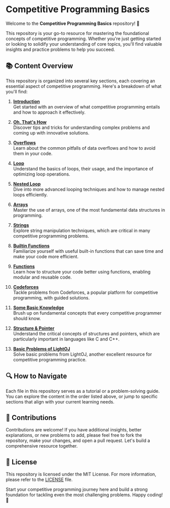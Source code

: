 # Competitive Programming Basics

Welcome to the **Competitive Programming Basics** repository! 🌟

This repository is your go-to resource for mastering the foundational concepts of competitive programming. Whether you're just getting started or looking to solidify your understanding of core topics, you'll find valuable insights and practice problems to help you succeed.

## 📚 Content Overview

This repository is organized into several key sections, each covering an essential aspect of competitive programming. Here's a breakdown of what you'll find:

1. **[Introduction](Introduction.md)**  
   Get started with an overview of what competitive programming entails and how to approach it effectively.

2. **[Oh, That's How](2.%20Oh,%20That's%20How.md)**  
   Discover tips and tricks for understanding complex problems and coming up with innovative solutions.

3. **[Overflows](3.%20Overflows.md)**  
   Learn about the common pitfalls of data overflows and how to avoid them in your code.

4. **[Loop](4.%20Loop.md)**  
   Understand the basics of loops, their usage, and the importance of optimizing loop operations.

5. **[Nested Loop](5.%20nested%20loop.md)**  
   Dive into more advanced looping techniques and how to manage nested loops efficiently.

6. **[Arrays](6.%20Arrays.md)**  
   Master the use of arrays, one of the most fundamental data structures in programming.

7. **[Strings](7.%20strings.md)**  
   Explore string manipulation techniques, which are critical in many competitive programming problems.

8. **[Builtin Functions](8.%20Builtin%20Functions.md)**  
   Familiarize yourself with useful built-in functions that can save time and make your code more efficient.

9. **[Functions](9.%20Functions.md)**  
   Learn how to structure your code better using functions, enabling modular and reusable code.

10. **[Codeforces](10.codeforces.md)**  
    Tackle problems from Codeforces, a popular platform for competitive programming, with guided solutions.

11. **[Some Basic Knowledge](11.%20some%20basic%20knowledge.md)**  
    Brush up on fundamental concepts that every competitive programmer should know.

12. **[Structure & Pointer](12.%20structure%20%26%20pointer.md)**  
    Understand the critical concepts of structures and pointers, which are particularly important in languages like C and C++.

13. **[Basic Problems of LightOJ](13.%20Basic%20problems%20of%20lightoj.md)**  
    Solve basic problems from LightOJ, another excellent resource for competitive programming practice.

## 🔍 How to Navigate

Each file in this repository serves as a tutorial or a problem-solving guide. You can explore the content in the order listed above, or jump to specific sections that align with your current learning needs.

## 🤝 Contributions

Contributions are welcome! If you have additional insights, better explanations, or new problems to add, please feel free to fork the repository, make your changes, and open a pull request. Let's build a comprehensive resource together.

## 📄 License

This repository is licensed under the MIT License. For more information, please refer to the [LICENSE](LICENSE) file.


Start your competitive programming journey here and build a strong foundation for tackling even the most challenging problems. Happy coding! 🎉



